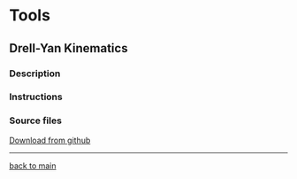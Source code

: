 

# Tools


## Drell-Yan Kinematics 

### Description

### Instructions

### Source files

[Download from github](./)





* * *



[back to main](../../)





     










